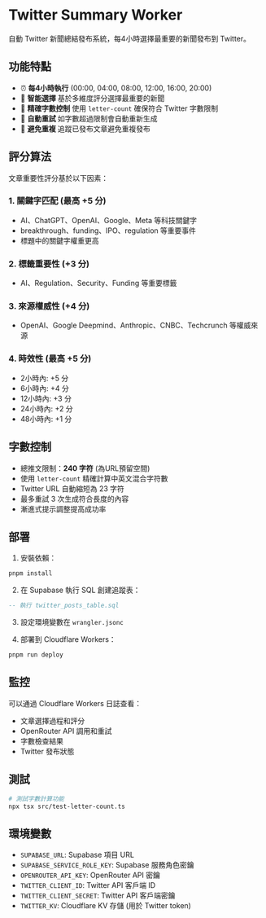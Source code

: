 # Twitter Summary Worker

自動 Twitter 新聞總結發布系統，每4小時選擇最重要的新聞發布到 Twitter。

## 功能特點

- ⏰ **每4小時執行** (00:00, 04:00, 08:00, 12:00, 16:00, 20:00)
- 🎯 **智能選擇** 基於多維度評分選擇最重要的新聞
- 📝 **精確字數控制** 使用 `letter-count` 確保符合 Twitter 字數限制
- 🔄 **自動重試** 如字數超過限制會自動重新生成
- 🚫 **避免重複** 追蹤已發布文章避免重複發布

## 評分算法

文章重要性評分基於以下因素：

### 1. 關鍵字匹配 (最高 +5 分)
- AI、ChatGPT、OpenAI、Google、Meta 等科技關鍵字
- breakthrough、funding、IPO、regulation 等重要事件
- 標題中的關鍵字權重更高

### 2. 標籤重要性 (+3 分)
- AI、Regulation、Security、Funding 等重要標籤

### 3. 來源權威性 (+4 分)
- OpenAI、Google Deepmind、Anthropic、CNBC、Techcrunch 等權威來源

### 4. 時效性 (最高 +5 分)
- 2小時內: +5 分
- 6小時內: +4 分  
- 12小時內: +3 分
- 24小時內: +2 分
- 48小時內: +1 分

## 字數控制

- 總推文限制：**240 字符** (為URL預留空間)
- 使用 `letter-count` 精確計算中英文混合字符數
- Twitter URL 自動縮短為 23 字符
- 最多重試 3 次生成符合長度的內容
- 漸進式提示調整提高成功率

## 部署

1. 安裝依賴：
```bash
pnpm install
```

2. 在 Supabase 執行 SQL 創建追蹤表：
```sql
-- 執行 twitter_posts_table.sql
```

3. 設定環境變數在 `wrangler.jsonc`

4. 部署到 Cloudflare Workers：
```bash
pnpm run deploy
```

## 監控

可以通過 Cloudflare Workers 日誌查看：
- 文章選擇過程和評分
- OpenRouter API 調用和重試
- 字數檢查結果
- Twitter 發布狀態

## 測試

```bash
# 測試字數計算功能
npx tsx src/test-letter-count.ts
```

## 環境變數

- `SUPABASE_URL`: Supabase 項目 URL
- `SUPABASE_SERVICE_ROLE_KEY`: Supabase 服務角色密鑰
- `OPENROUTER_API_KEY`: OpenRouter API 密鑰
- `TWITTER_CLIENT_ID`: Twitter API 客戶端 ID  
- `TWITTER_CLIENT_SECRET`: Twitter API 客戶端密鑰
- `TWITTER_KV`: Cloudflare KV 存儲 (用於 Twitter token)